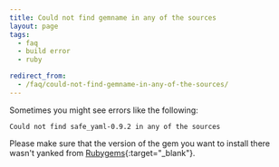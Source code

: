 ```yaml
---
title: Could not find gemname in any of the sources
layout: page
tags:
  - faq
  - build error
  - ruby

redirect_from:
  - /faq/could-not-find-gemname-in-any-of-the-sources/
---
```

Sometimes you might see errors like the following:

```shell
Could not find safe_yaml-0.9.2 in any of the sources
```

Please make sure that the version of the gem you want to install there wasn't yanked from [Rubygems](http://rubygems.org/){:target="_blank"}.

